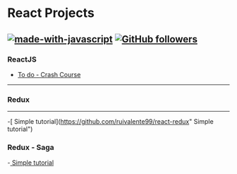 # React Projects
[![made-with-javascript](https://img.shields.io/badge/Made%20with-JavaScript-1f425f.svg)](https://www.javascript.com)
[![GitHub followers](https://img.shields.io/github/followers/ruivalente99.svg?style=social&label=Follow&maxAge=2592000)](https://github.com/ruivalente99?tab=followers)
------------


### ReactJS
- [To do - Crash Course](https://github.com/ruivalente99/react-crashcourse "To do - Crash Course")
------------


### Redux
------------
-[ Simple tutorial](https://github.com/ruivalente99/react-redux" Simple tutorial")

### Redux - Saga
-[ Simple tutorial](https://github.com/ruivalente99/react-reduxsaga " Simple tutorial")
